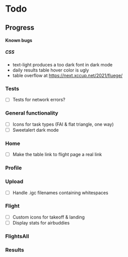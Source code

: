 # Todo

## Progress

#### Known bugs

##### CSS

- text-light produces a too dark font in dark mode
- daily results table hover color is ugly
- table overflow at https://next.xccup.net/2021/fluege/

### Tests

- [ ] Tests for network errors?

### General functionality

- [ ] Icons for task types (FAI & flat triangle, one way)
- [ ] Sweetalert dark mode

### Home

- [ ] Make the table link to flight page a real link

### Profile


### Upload

- [ ] Handle .igc filenames containing whitespaces

### Flight

- [ ] Custom icons for takeoff & landing
- [ ] Display stats for airbuddies

### FlightsAll


### Results
